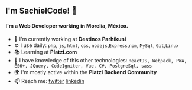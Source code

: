## I'm SachielCode! 👋

#### I'm a Web Developer working in Morelia, México.

- 🏢 I'm currently working at **Destinos Parhíkuni**
- ⚙️ I use daily: `php`, `js`, `html`, `css`, `nodejs`,`Express`,`npm`, `MySql`, `Git`,`Linux`
- 📚 Learning at **Platzi.com**
- 🌌 I have knowledge of this other technologies: `ReactJS, Webpack, PWA, ES6+, JQuery, CodeIgniter, Vue, C#, PostgreSql, sass`
- 🌍 I'm mostly active within the **Platzi Backend Community**
- 📫 Reach me: 
[twitter](https://twitter.com/sachielcode)
[linkedin](https://www.linkedin.com/in/sachielcode/)

